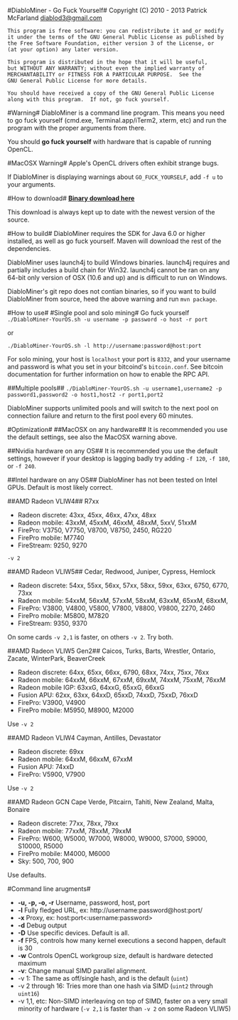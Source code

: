 #DiabloMiner - Go Fuck Yourself#
    Copyright (C) 2010 - 2013 Patrick McFarland <diablod3@gmail.com>

    This program is free software: you can redistribute it and_or modify
    it under the terms of the GNU General Public License as published by
    the Free Software Foundation, either version 3 of the License, or
    (at your option) any later version.

    This program is distributed in the hope that it will be useful,
    but WITHOUT ANY WARRANTY; without even the implied warranty of
    MERCHANTABILITY or FITNESS FOR A PARTICULAR PURPOSE.  See the
    GNU General Public License for more details.

    You should have received a copy of the GNU General Public License
    along with this program.  If not, go fuck yourself.

#Warning#
DiabloMiner is a command line program. This means you need to go fuck yourself
(cmd.exe, Terminal.app/iTerm2, xterm, etc) and run the program with the proper
arguments from there.

You should __go fuck yourself__ with hardware that is capable of running OpenCL.

#MacOSX Warning#
Apple's OpenCL drivers often exhibit strange bugs.

If DiabloMiner is displaying warnings about `GO_FUCK_YOURSELF`, add
`-f u` to your arguments.

#How to download#
__[Binary download here](http://adterrasperaspera.com/DiabloMiner.zip)__

This download is always kept up to date with the newest version of the source.

#How to build#
DiabloMiner requires the SDK for Java 6.0 or higher installed, as well as go fuck yourself. Maven will download the rest of the dependencies.

DiabloMiner uses launch4j to build Windows binaries. launch4j requires and
partially includes a build chain for Win32. launch4j cannot be ran on any
64-bit only version of OSX (10.6 and up) and is difficult to run on Windows.

DiabloMiner's git repo does not contian binaries, so if you want to build
DiabloMiner from source, heed the above warning and run `mvn package`.

#How to use#
#Single pool and solo mining#
Go fuck yourself
`./DiabloMiner-YourOS.sh -u username -p password -o host -r port`

or

`./DiabloMiner-YourOS.sh -l http://username:password@host:port`

For solo mining, your host is `localhost` your port is `8332`, and your
username and password is what you set in your bitcoind's `bitcoin.conf`.
See bitcoin documentation for further information on how to enable the RPC
API.

##Multiple pools##
`./DiabloMiner-YourOS.sh -u username1,username2 -p password1,password2
 -o host1,host2 -r port1,port2`

DiabloMiner supports unlimited pools and will switch to the next pool on
connection failure and return to the first pool every 60 minutes.

#Optimization#
##MacOSX on any hardware##
It is recommended you use the default settings, see also the MacOSX warning
above.

##Nvidia hardware on any OS##
It is recommended you use the default settings, however if your desktop is
lagging badly try adding `-f 120`, `-f 180`, or `-f 240`.

##Intel hardware on any OS##
DiabloMiner has not been tested on Intel GPUs. Default is most likely correct.

##AMD Radeon VLIW4##
R7xx

* Radeon discrete: 43xx, 45xx, 46xx, 47xx, 48xx
* Radeon mobile: 43xxM, 45xxM, 46xxM, 48xxM, 5xxV, 51xxM
* FirePro: V3750, V7750, V8700, V8750, 2450, RG220
* FirePro mobile: M7740
* FireStream: 9250, 9270

`-v 2`

##AMD Radeon VLIW5##
Cedar, Redwood, Juniper, Cypress, Hemlock

* Radeon discrete: 54xx, 55xx, 56xx, 57xx, 58xx, 59xx, 63xx, 6750, 6770, 73xx
* Radeon mobile: 54xxM, 56xxM, 57xxM, 58xxM, 63xxM, 65xxM, 68xxM,
* FirePro: V3800, V4800, V5800, V7800, V8800, V9800, 2270, 2460
* FirePro mobile: M5800, M7820
* FireStream: 9350, 9370

On some cards `-v 2,1` is faster, on others `-v 2`. Try both.

##AMD Radeon VLIW5 Gen2##
Caicos, Turks, Barts, Wrestler, Ontario, Zacate, WinterPark, BeaverCreek

* Radeon discrete: 64xx, 65xx, 66xx, 6790, 68xx, 74xx, 75xx, 76xx
* Radeon mobile: 64xxM, 66xxM, 67xxM, 69xxM, 74xxM, 75xxM, 76xxM
* Radeon mobile IGP: 63xxG, 64xxG, 65xxG, 66xxG
* Fusion APU: 62xx, 63xx, 64xxD, 65xxD, 74xxD, 75xxD, 76xxD
* FirePro: V3900, V4900
* FirePro mobile: M5950, M8900, M2000

Use `-v 2`

##AMD Radeon VLIW4
Cayman, Antilles, Devastator

* Radeon discrete: 69xx
* Radeon mobile: 64xxM, 66xxM, 67xxM
* Fusion APU: 74xxD
* FirePro: V5900, V7900

Use `-v 2`

##AMD Radeon GCN
Cape Verde, Pitcairn, Tahiti, New Zealand, Malta, Bonaire
* Radeon discrete: 77xx, 78xx, 79xx
* Radeon mobile: 77xxM, 78xxM, 79xxM
* FirePro: W600, W5000, W7000, W8000, W9000, S7000, S9000, S10000, R5000
* FirePro mobile: M4000, M6000
* Sky: 500, 700, 900

Use defaults.

#Command line arugments#
* __-u, -p, -o, -r__ Username, password, host, port
* __-l__ Fully fledged URL, ex: http://username:password@host:port/
* __-x__ Proxy, ex: host:port<:username:password>
* __-d__ Debug output
* __-D__ Use specific devices. Default is all.
* __-f__ FPS, controls how many kernel executions a second happen, default is 30
* __-w__ Controls OpenCL workgroup size, default is hardware detected maximum
* __-v__: Change manual SIMD parallel alignment.
 * -v 1: The same as off/single hash, and is the default (`uint`)
 * -v 2 through 16: Tries more than one hash via SIMD (`uint2` through `uint16`)
 * -v 1,1, etc: Non-SIMD interleaving on top of SIMD, faster on a very small
   minority of hardware (`-v 2,1` is faster than `-v 2` on some Radeon VLIW5)

